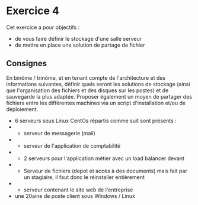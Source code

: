 # Exercice 4 

Cet exercice a pour objectifs : 
* de vous faire définir le stockage d'une salle serveur 
* de mettre en place une solution de partage de fichier


## Consignes

En binôme / trinôme, et en tenant compte de l'architecture et des informations suivantes, définir quels seront les solutions de stockage (ainsi que l'organisation des fichiers et des disques sur les postes) et de sauvegarde la plus adaptée. Proposer également un moyen de partager des fichiers entre les différentes machines via un script d'installation et/ou de déploiement.

* 6 serveurs sous Linux CentOs répartis comme suit sont présents :
* * serveur de messagerie (mail)
* * serveur de l'application de comptabilité
* * 2 serveurs pour l'application métier avec un load balancer devant
* * Serveur de fichiers (depot et accès à des documents) mais fait par un stagiaire, il faut donc le réinstaller entièrement
* * serveur contenant le site web de l'entreprise
* une 20aine de poste client sous Windows / Linux
